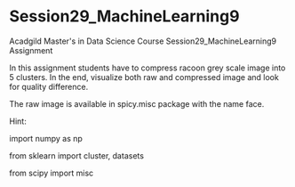 # Session29_MachineLearning9
Acadgild Master's in Data Science Course Session29_MachineLearning9 Assignment

In this assignment students have to compress racoon grey scale image into 5 clusters. In
the end, visualize both raw and compressed image and look for quality difference.

The raw image is available in spicy.misc package with the name face.

Hint:

import numpy as np

from sklearn import cluster, datasets

from scipy import misc
